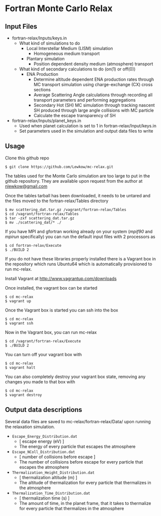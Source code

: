 # Fortran Monte Carlo Relax

## Input Files
* fortran-relax/Inputs/keys.in
  * What kind of simulations to do
    * Local Interstellar Medium (LISM) simulation
      * Homogeneous medium transport
    * Plantary simulation
      * Position dependent density medium (atmosphere) transport
  * What kind of secondary calculations to do (on(1) or off(0))
    * ENA Production
      * Determine altitude dependent ENA production rates through MC transport simulation using charge-exchange (CX) cross sections
      * Average Scattering Angle calculations through recording all transport parameters and performing aggregations
      * Secondary Hot (SH) MC simulation through tracking nascent SH produced through large angle collisions with MC particle
      * Calculate the escape transparency of SH
* fortran-relax/Inputs/planet_keys.in
  * Used when planet calculation is set to 1 in fortran-relax/Input/keys.in
  * Set parameters used in the simulation and output data files to write

## Usage

Clone this github repo
  ```
  $ git clone https://github.com/Lewkow/mc-relax.git
  ```

The tables used for the Monte Carlo simulation are too large to put in the github repository. They are available upon request from the author at nlewkow@gmail.com

Once the tables tarball has been downloaded, it needs to be untared and the files moved to the fortran-relax/Tables directory
  ```
  $ mv scattering_dat.tar.gz /vagrant/fortran-relax/Tables
  $ cd /vagrant/fortran-relax/Tables
  $ tar -zxf scattering_dat.tar.gz
  $ mv ./scattering_dat/* ./
  ```

If you have MPI and gfortran working already on your system (_mpif90_ and _mpirun_ specifically) you can run the default input files with 2 processors as
  ```
  $ cd fortran-relax/Execute
  $ ./BUILD 2
  ```
If you do not have these libraries properly installed there is a Vagrant box in the repository which runs Ubuntu64 which is automatically provisioned to run mc-relax.

Install Vagrant at http://www.vagrantup.com/downloads

Once installed, the vagrant box can be started
  ```
  $ cd mc-relax
  $ vagrant up
  ```

Once the Vagrant box is started you can ssh into the box
  ```
  $ cd mc-relax
  $ vagrant ssh
  ```

Now in the Vagrant box, you can run mc-relax
  ```
  $ cd /vagrant/fortran-relax/Execute
  $ ./BUILD 2
  ```

You can turn off your vagrant box with
  ```
  $ cd mc-relax
  $ vagrant halt
  ```

You can also completely destroy your vagrant box state, removing any changes you made to that box with
  ```
  $ cd mc-relax
  $ vagrant destroy
  ```

## Output data descriptions
Several data files are saved to mc-relax/fortran-relax/Data/ upon running the relaxation simulation.

* ```Escape_Energy_Distribution.dat```
  * [ escape energy (eV) ]
  * The energy of every particle that escapes the atmosphere
* ```Escape_NColl_Distribution.dat```
  * [ number of collisions before escape ]
  * The number of collisions before escape for every particle that escapes the atmosphere
* ```Thermalization_Height_Distribution.dat```
  * [ thermalization altitude (m) ]
  * The altitude of thermalization for every particle that thermalizes in the atmosphere
* ```Thermalization_Time_Distribution.dat```
  * [ thermalization time (s) ]
  * The amount of time, in the planet frame, that it takes to thermalize for every particle that thermalizes in the atmosphere
